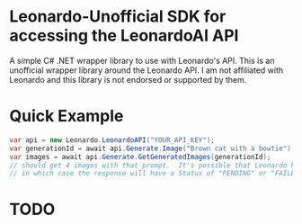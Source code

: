 # Leonardo-Unofficial SDK for accessing the LeonardoAI API
A simple C# .NET wrapper library to use with Leonardo's API.  This is an unofficial wrapper library around the Leonardo API.  I am not affiliated with Leonardo and this library is not endorsed or supported by them.

# Quick Example
```C#
var api = new Leonardo.LeonardoAPI("YOUR_API_KEY");
var generationId = await api.Generate.Image("Brown cat with a bowtie");
var images = await api.Generate.GetGeneratedImages(generationId);
// should get 4 images with that prompt.  It's possible that Leonardo has not started yet
// in which case the response will have a Status of "PENDING" or "FAILED" within the images object
```

# TODO
